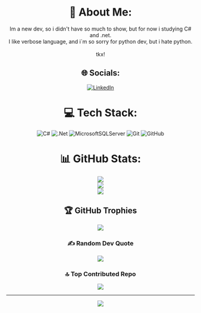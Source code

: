 <div align="center">

# 💫 About Me:
Im a new dev, so i didn't have so much to show, but for now i studying C# and .net.<br>I like verbose language, and i`m so sorry for python dev, but i hate python.<br><br>tkx!


## 🌐 Socials:
[![LinkedIn](https://img.shields.io/badge/LinkedIn-%230077B5.svg?logo=linkedin&logoColor=white)](https://linkedin.com/in/https://www.linkedin.com/in/tales-luiz-017311254/) 

# 💻 Tech Stack:
![C#](https://img.shields.io/badge/c%23-%23239120.svg?style=for-the-badge&logo=csharp&logoColor=white) ![.Net](https://img.shields.io/badge/.NET-5C2D91?style=for-the-badge&logo=.net&logoColor=white) ![MicrosoftSQLServer](https://img.shields.io/badge/Microsoft%20SQL%20Server-CC2927?style=for-the-badge&logo=microsoft%20sql%20server&logoColor=white) ![Git](https://img.shields.io/badge/git-%23F05033.svg?style=for-the-badge&logo=git&logoColor=white) ![GitHub](https://img.shields.io/badge/github-%23121011.svg?style=for-the-badge&logo=github&logoColor=white)
# 📊 GitHub Stats:
![](https://github-readme-stats.vercel.app/api?username=Tales-S-Leite&theme=material-palenight&hide_border=true&include_all_commits=false&count_private=false)<br/>
![](https://github-readme-streak-stats.herokuapp.com/?user=Tales-S-Leite&theme=material-palenight&hide_border=true)<br/>
![](https://github-readme-stats.vercel.app/api/top-langs/?username=Tales-S-Leite&theme=material-palenight&hide_border=true&include_all_commits=false&count_private=false&layout=compact)

## 🏆 GitHub Trophies
![](https://github-profile-trophy.vercel.app/?username=Tales-S-Leite&theme=material-palenight&no-frame=false&no-bg=false&margin-w=4)

### ✍️ Random Dev Quote
![](https://quotes-github-readme.vercel.app/api?type=vetical&theme=dark)

### 🔝 Top Contributed Repo
![](https://github-contributor-stats.vercel.app/api?username=Tales-S-Leite&limit=5&theme=material-palenight&combine_all_yearly_contributions=true)

---
[![](https://visitcount.itsvg.in/api?id=Tales-S-Leite&icon=10&color=12)](https://visitcount.itsvg.in)

<!-- Proudly created with GPRM ( https://gprm.itsvg.in ) -->

</div>
